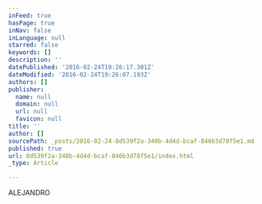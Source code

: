 ```yaml
---
inFeed: true
hasPage: true
inNav: false
inLanguage: null
starred: false
keywords: []
description: ''
datePublished: '2016-02-24T19:26:17.301Z'
dateModified: '2016-02-24T19:26:07.193Z'
authors: []
publisher:
  name: null
  domain: null
  url: null
  favicon: null
title: ''
author: []
sourcePath: _posts/2016-02-24-8d539f2a-340b-4d4d-bcaf-846b3d78f5e1.md
published: true
url: 8d539f2a-340b-4d4d-bcaf-846b3d78f5e1/index.html
_type: Article

---
```

ALEJANDRO